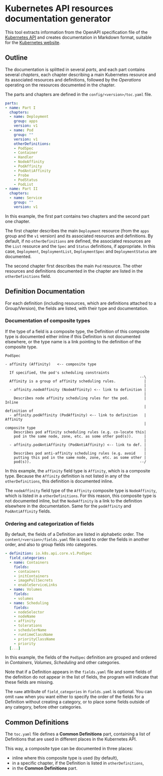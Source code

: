 # Kubernetes API resources documentation generator

This tool extracts information from the OpenAPI specification file of the [Kubernetes API](https://github.com/kubernetes/kubernetes/blob/master/api/openapi-spec/swagger.json) and creates documentation in Markdown format, suitable for the [Kubernetes website](https://kubernetes.io/docs/reference/kubernetes-api/).

## Outline

The documentation is splitted in several *parts*, and each part contains several *chapters*, each chapter describing a main Kubernetes resource and its associated resources and definitions, followed by the *Operations* operating on the resources documented in the chapter.

The parts and chapters are defined in the `config/<version>/toc.yaml` file.

```yaml
parts:
- name: Part I
  chapters:
  - name: Deployment
    group: apps
    version: v1
  - name: Pod
    group: ""
    version: v1
    otherDefinitions:
    - PodSpec
    - Container
    - Handler
    - NodeAffinity
    - PodAffinity
    - PodAntiAffinity
    - Probe
    - PodStatus
    - PodList
- name: Part II
  chapters:
  - name: Service
    group: ""
    version: v1
```

In this example, the first part contains two chapters and the second part one chapter.

The first chapter describes the main `Deployment` resource (from the `apps` group and the `v1` version) and its associated resources and definitions. By default, if no `otherDefinitions` are defined, the associated resources are the `List` resource and the `Spec` and `Status` definitions, if appropriate. In this case, `Deployment`, `DeploymentList`, `DeploymentSpec` and `DeploymentStatus` are documented.

The second chapter first describes the main `Pod` resource. The other resources and definitions documented in the chapter are listed in the `otherDefinitions` field.

## Definition Documentation

For each definition (including resources, which are definitions attached to a Group/Version), the fields are listed, with their type and documentation.

### Documentation of composite types

If the type of a field is a composite type, the Definition of this composite type is documented either inline if this Definition is not documented elsewhere, or the type name is a link pointing to the definition of the composite type.

```
PodSpec

- affinity (Affinity)   <-- composite type

  If specified, the pod's scheduling constraints
                                                              --\
  Affinity is a group of affinity scheduling rules.             |
                                                                |
  - affinity.nodeAffinity (NodeAffinity) <-- link to definition |
                                                                |
    Describes node affinity scheduling rules for the pod.       |    Inline
                                                                | definition of
  - affinity.podAffinity (PodAffinity) <-- link to definition   |    Affinity
                                                                | composite type
    Describes pod affinity scheduling rules (e.g. co-locate this|
    pod in the same node, zone, etc. as some other pod(s)).     |
                                                                |
  - affinity.podAntiAffinity (PodAntiAffinity) <-- link to def. |
                                                                |
    Describes pod anti-affinity scheduling rules (e.g. avoid    |
    putting this pod in the same node, zone, etc. as some other |
    pod(s)).                                                  --/
```

In this example, the `affinity` field type is `Affinity`, which is a composite type. Because the `Affinity` definition is not listed in any of the `otherDefinitions`, this definition is documented inline.

The `nodeAffinity` field type of the `Affinity` composite type is `NodeAffinity`, which is listed in a `otherDefinitions`. For this reason, this composite type is not documented inline, but the `NodeAffinity` is a link to the definition elsewhere in the documentation. Same for the `podAffinity` and `PodAntiAffinity` fields.

### Ordering and categorization of fields

By default, the fields of a Definition are listed in alphabetic order. The `content/<version>/fields.yaml` file is used to order the fields in another order, and also to group fields into categories.

```yaml
- definition: io.k8s.api.core.v1.PodSpec
  field_categories:
  - name: Containers
    fields:
    - containers
    - initContainers
    - imagePullSecrets
    - enableServiceLinks
  - name: Volumes
    fields:
    - volumes
  - name: Scheduling
    fields:
    - nodeSelector
    - nodeName
    - affinity
    - tolerations
    - schedulerName
    - runtimeClassName
    - priorityClassName
    - priority
  [...]
```

In this example, the fields of the `PodSpec` definition are grouped and ordered in *Containers*, *Volumes*, *Scheduling* and other categories.

Note that if a Definition appears in the `fields.yaml` file and some fields of the definition do not appear in the list of fields, the program will indicate that these fields are missing.

The `name` attribute of `field_categories` in `fields.yaml` is optional. You can omit `name` when you want either to specify the order of the fields for a Definition  without creating a category, or to place some fields outside of any category, before other categories.

## Common Definitions

The `toc.yaml` file defines a **Common Definitions** part, containing a list of Definitions that are used in different places in the Kubernetes API.

This way, a composite type can be documented in three places:

- inline where this composite type is used (by default),
- in a specific chapter, if the Definition is listed in `otherDefinitions`,
- in the **Common Definitions** part.
